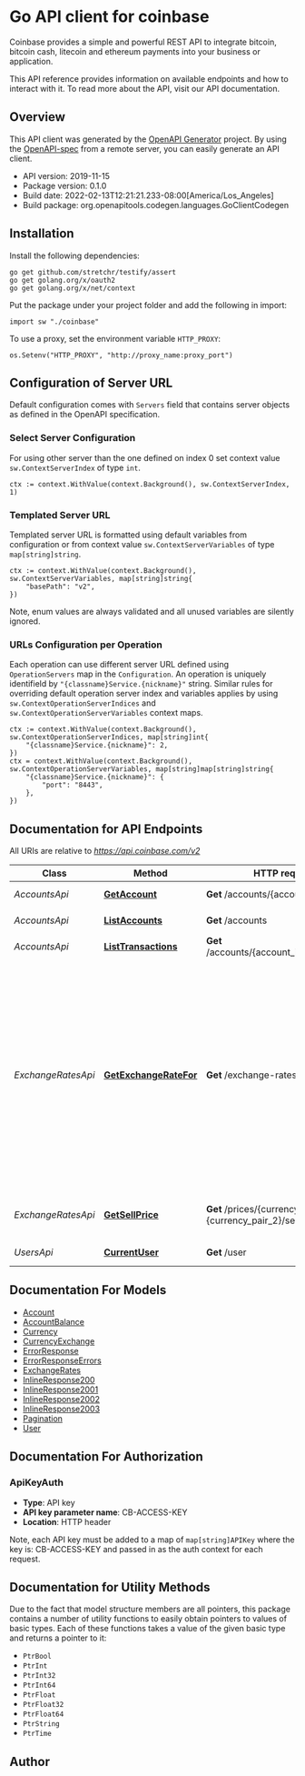 # Go API client for coinbase

Coinbase provides a simple and powerful REST API to integrate bitcoin, bitcoin cash, litecoin and ethereum payments into your business or application.

This API reference provides information on available endpoints and how to interact with it. To read more about the API, visit our API documentation.


## Overview
This API client was generated by the [OpenAPI Generator](https://openapi-generator.tech) project.  By using the [OpenAPI-spec](https://www.openapis.org/) from a remote server, you can easily generate an API client.

- API version: 2019-11-15
- Package version: 0.1.0
- Build date: 2022-02-13T12:21:21.233-08:00[America/Los_Angeles]
- Build package: org.openapitools.codegen.languages.GoClientCodegen

## Installation

Install the following dependencies:

```shell
go get github.com/stretchr/testify/assert
go get golang.org/x/oauth2
go get golang.org/x/net/context
```

Put the package under your project folder and add the following in import:

```golang
import sw "./coinbase"
```

To use a proxy, set the environment variable `HTTP_PROXY`:

```golang
os.Setenv("HTTP_PROXY", "http://proxy_name:proxy_port")
```

## Configuration of Server URL

Default configuration comes with `Servers` field that contains server objects as defined in the OpenAPI specification.

### Select Server Configuration

For using other server than the one defined on index 0 set context value `sw.ContextServerIndex` of type `int`.

```golang
ctx := context.WithValue(context.Background(), sw.ContextServerIndex, 1)
```

### Templated Server URL

Templated server URL is formatted using default variables from configuration or from context value `sw.ContextServerVariables` of type `map[string]string`.

```golang
ctx := context.WithValue(context.Background(), sw.ContextServerVariables, map[string]string{
	"basePath": "v2",
})
```

Note, enum values are always validated and all unused variables are silently ignored.

### URLs Configuration per Operation

Each operation can use different server URL defined using `OperationServers` map in the `Configuration`.
An operation is uniquely identifield by `"{classname}Service.{nickname}"` string.
Similar rules for overriding default operation server index and variables applies by using `sw.ContextOperationServerIndices` and `sw.ContextOperationServerVariables` context maps.

```
ctx := context.WithValue(context.Background(), sw.ContextOperationServerIndices, map[string]int{
	"{classname}Service.{nickname}": 2,
})
ctx = context.WithValue(context.Background(), sw.ContextOperationServerVariables, map[string]map[string]string{
	"{classname}Service.{nickname}": {
		"port": "8443",
	},
})
```

## Documentation for API Endpoints

All URIs are relative to *https://api.coinbase.com/v2*

Class | Method | HTTP request | Description
------------ | ------------- | ------------- | -------------
*AccountsApi* | [**GetAccount**](docs/AccountsApi.md#getaccount) | **Get** /accounts/{account_id} | Retrieve Account
*AccountsApi* | [**ListAccounts**](docs/AccountsApi.md#listaccounts) | **Get** /accounts | List Accounts
*AccountsApi* | [**ListTransactions**](docs/AccountsApi.md#listtransactions) | **Get** /accounts/{account_id}/transactions | List transactions
*ExchangeRatesApi* | [**GetExchangeRateFor**](docs/ExchangeRatesApi.md#getexchangeratefor) | **Get** /exchange-rates | Get current exchange rates. Default base currency is USD but it can be defined as any supported currency. Returned rates will define the exchange rate for one unit of the base currency.
*ExchangeRatesApi* | [**GetSellPrice**](docs/ExchangeRatesApi.md#getsellprice) | **Get** /prices/{currency_pair_1}-{currency_pair_2}/sell | Exchanges Rates for currency pair
*UsersApi* | [**CurrentUser**](docs/UsersApi.md#currentuser) | **Get** /user | Show current user


## Documentation For Models

 - [Account](docs/Account.md)
 - [AccountBalance](docs/AccountBalance.md)
 - [Currency](docs/Currency.md)
 - [CurrencyExchange](docs/CurrencyExchange.md)
 - [ErrorResponse](docs/ErrorResponse.md)
 - [ErrorResponseErrors](docs/ErrorResponseErrors.md)
 - [ExchangeRates](docs/ExchangeRates.md)
 - [InlineResponse200](docs/InlineResponse200.md)
 - [InlineResponse2001](docs/InlineResponse2001.md)
 - [InlineResponse2002](docs/InlineResponse2002.md)
 - [InlineResponse2003](docs/InlineResponse2003.md)
 - [Pagination](docs/Pagination.md)
 - [User](docs/User.md)


## Documentation For Authorization



### ApiKeyAuth

- **Type**: API key
- **API key parameter name**: CB-ACCESS-KEY
- **Location**: HTTP header

Note, each API key must be added to a map of `map[string]APIKey` where the key is: CB-ACCESS-KEY and passed in as the auth context for each request.


## Documentation for Utility Methods

Due to the fact that model structure members are all pointers, this package contains
a number of utility functions to easily obtain pointers to values of basic types.
Each of these functions takes a value of the given basic type and returns a pointer to it:

* `PtrBool`
* `PtrInt`
* `PtrInt32`
* `PtrInt64`
* `PtrFloat`
* `PtrFloat32`
* `PtrFloat64`
* `PtrString`
* `PtrTime`

## Author



